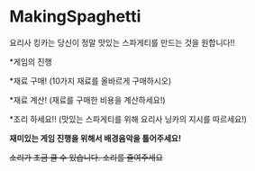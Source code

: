 # MakingSpaghetti

요리사 킹카는 당신이 정말 맛있는 스파게티를 만드는 것을 원합니다!!

*게임의 진행

 *재료 구매! (10가지 재료를 올바르게 구매하시오) 
 
 *재료 계산! (재료를 구매한 비용을 계산하세요!)
 
 *조리 하세요!! (맛있는 스파게티를 위해 요리사 닝카의 지시를 따르세요!)
 
 
 **재미있는 게임 진행을 위해서 배경음악을 틀어주세요!**
 
 ~~소리가 조금 클 수 있습니다. 소리를 줄여주세요~~
